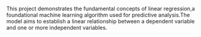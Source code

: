 This project demonstrates the fundamental concepts of linear regression,a foundational machine learning algorithm used for predictive analysis.The model aims to establish a linear relationship between a dependent variable and one or more independent variables.
